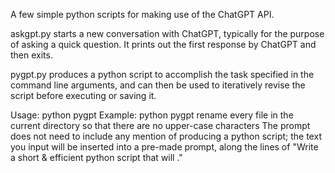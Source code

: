 A few simple python scripts for making use of the ChatGPT API.

askgpt.py starts a new conversation with ChatGPT, typically for the purpose of asking a quick question. It prints out the first response by ChatGPT and then exits.

pygpt.py produces a python script to accomplish the task specified in the command line arguments, and can then be used to iteratively revise the script before executing or saving it.

Usage: python pygpt <prompt>
Example: python pygpt rename every file in the current directory so that there are no upper-case characters
The prompt does not need to include any mention of producing a python script; the text you input will be inserted into a pre-made prompt, along the lines of "Write a short & efficient python script that will <prompt>."

